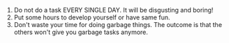 1. Do not do a task EVERY SINGLE DAY. It will be disgusting and boring!
2. Put some hours to develop yourself or have same fun.
3. Don't waste your time for doing garbage things. The outcome is that the others won't give you garbage tasks anymore.